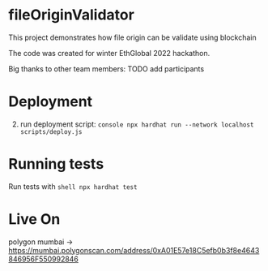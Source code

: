 # fileOriginValidator

This project demonstrates how file origin can be validate using blockchain

The code was created for winter EthGlobal 2022 hackathon.

Big thanks to other team members: TODO add participants

# Deployment
2) run deployment script: ```console npx hardhat run --network localhost scripts/deploy.js```

# Running tests
Run tests with ```shell npx hardhat test```

# Live On
polygon mumbai -> https://mumbai.polygonscan.com/address/0xA01E57e18C5efb0b3f8e4643846956F550992846
